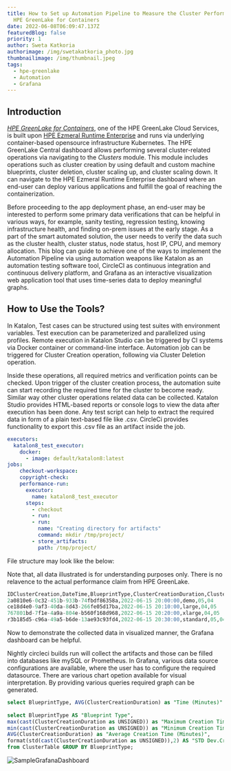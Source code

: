 ```yaml
---
title: How to Set up Automation Pipeline to Measure the Cluster Performance on
  HPE GreenLake for Containers
date: 2022-06-08T06:09:47.137Z
featuredBlog: false
priority: 1
author: Sweta Katkoria
authorimage: /img/swetakatkoria_photo.jpg
thumbnailimage: /img/thumbnail.jpeg
tags:
  - hpe-greenlake
  - Automation
  - Grafana
---
```

## Introduction

*[HPE GreenLake for Containers](https://www.hpe.com/us/en/greenlake/containers.html)*, one of the HPE GreenLake Cloud Services, is built upon [HPE Ezmeral Runtime Enterprise](https://www.hpe.com/us/en/software/ezmeral-runtime.html) and runs via underlying container-based opensource infrastructure Kubernetes. The HPE GreenLake Central dashboard allows performing several cluster-related operations via navigating to the *Clusters* module. This module includes operations such as cluster creation by using default and custom machine blueprints, cluster deletion, cluster scaling up, and cluster scaling down. It can navigate to the HPE Ezmeral Runtime Enterprise dashboard where an end-user can deploy various applications and fulfill the goal of reaching the containerization.

Before proceeding to the app deployment phase, an end-user may be interested to perform some primary data verifications that can be helpful in various ways, for example, sanity testing, regression testing, knowing infrastructure health, and finding on-prem issues at the early stage. As a part of the smart automated solution, the user needs to verify the data such as the cluster health, cluster status, node status, host IP, CPU, and memory allocation. This blog can guide to achieve one of the ways to implement the Automation Pipeline via using automation weapons like Katalon as an automation testing software tool, CircleCI as continuous integration and continuous delivery platform, and Grafana as an interactive visualization web application tool that uses time-series data to deploy meaningful graphs.



## How to Use the Tools?

In Katalon, Test cases can be structured using test suites with environment variables. Test execution can be parameterized and parallelized using profiles. Remote execution in Katalon Studio can be triggered by CI systems via Docker container or command-line interface. Automation job can be triggered for Cluster Creation operation, following via Cluster Deletion operation. 

Inside these operations, all required metrics and verification points can be checked. Upon trigger of the cluster creation process, the automation suite can start recording the required time for the cluster to become ready. Similar way other cluster operations related data can be collected. Katalon Studio provides HTML-based reports or console logs to view the data after execution has been done. Any test script can help to extract the required data in form of a plain text-based file like .csv. CircleCi provides functionality to export this .csv file as an artifact inside the job. 

```yaml
executors:
  katalon8_test_executor:
    docker: 
      - image: default/katalon8:latest
jobs:
    checkout-workspace:
    copyright-check:
    performance-run:
      executor:
        name: katalon8_test_executor
      steps:
        - checkout
        - run:
        - run:
          name: "Creating directory for artifacts"
          command: mkdir /tmp/project/
        - store_artifacts:
          path: /tmp/project/
```

File structure may look like the below:

Note that, all data illustrated is for understanding purposes only. There is no relavence to the actual performance claim from HPE GreenLake. 

```sql
IDClusterCreation,DateTime,BlueprintType,ClusterCreationDuration,ClusterDeletionDuration,ClusterScaleUpDuration,ClusterScaleDownDuration
2a0810e6-0c32-451b-933b-74fbdf86358a,2022-06-15 20:00:00,demo,05,04
ce18d4e0-9af3-40da-8d43-266fe05d17ba,2022-06-15 20:10:00,large,04,05
767801bd-7f1e-4a9a-804e-b560f168d968,2022-06-15 20:20:00,xlarge,04,05
r3b185d5-c96a-49a5-b6de-13ae93c93fd4,2022-06-15 20:30:00,standard,05,04
```

 Now to demonstrate the collected data in visualized manner, the Grafana dashboard can be helpful. 

Nightly circleci builds run will collect the artifacts and those can be filled into databases like mySQL or Prometheus. In Grafana, various data source configurations are available, where the user has to configure the required datasource. There are various chart opetion available for visual interpretation. By providing various queries required graph can be generated. 

```sql
select BlueprintType, AVG(ClusterCreationDuration) as "Time (Minutes)" from ClusterTable GROUP BY BlueprintType
 
select BlueprintType AS "Blueprint Type",
max(cast(ClusterCreationDuration as UNSIGNED)) as "Maximum Creation Time (Minutes)",
min(cast(ClusterCreationDuration as UNSIGNED)) as "Minimum Creation Time (Minutes)",
AVG(ClusterCreationDuration) as "Average Creation Time (Minutes)",
format(std(cast(ClusterCreationDuration as UNSIGNED)),2) AS "STD Dev.Creation Time(Minutes)"
from ClusterTable GROUP BY BlueprintType;
```

![SampleGrafanaDashboard](/img/sample-chart.jpg "Sample Grafana Dashboard (Data is for illustrative purpose only. Axis are hidden)")